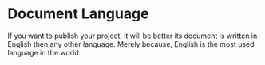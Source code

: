 # Document Language
If you want to publish your project, it will be better its document is written in English then any other language. Merely because, English is the most used language in the world.
